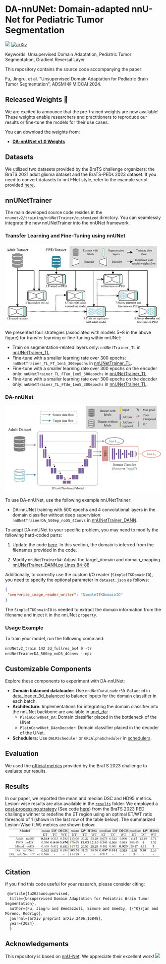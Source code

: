 # DA-nnUNet: Domain-adapted nnU-Net for Pediatric Tumor Segmentation
<a href="https://opensource.org/licenses/MIT"><img src="https://img.shields.io/badge/License-MIT-yellow.svg"></a> [![arXiv](https://img.shields.io/badge/arXiv-2406.16848-b31b1b.svg)](https://arxiv.org/abs/2406.16848)

Keywords: Unsupervised Domain Adaptation, Pediatric Tumor Segmentation, Gradient Reversal Layer

This repository contains the source code accompanying the paper:

Fu, Jingru, et al. "Unsupervised Domain Adaptation for Pediatric Brain Tumor Segmentation", ADSMI @ MICCAI 2024.

## Released Weights 🎉  

We are excited to announce that the pre-trained weights are now available!  
These weights enable researchers and practitioners to reproduce our results or fine-tune the models for their use cases.  

You can download the weights from:  
- **[DA-nnUNet v1.0 Weights](https://github.com/Fjr9516/DA_nnUNet/releases/tag/v1.0)**


## Datasets

We utilized two datasets provided by the BraTS challenge organizers: the BraTS 2021 adult glioma dataset and the BraTS-PEDs 2023 dataset. If you need to convert datasets to nnU-Net style, refer to the example script provided [here](nnunetv2/dataset_conversion/Dataset140_BraTS23_PED.py).

## nnUNetTrainer

The main developed source code resides in the `nnunetv2/training/nnUNetTrainer/customized` directory. You can seamlessly integrate the new nnUNetTrainer into the nnUNet framework.

### Transfer Learning and Fine-Tuning using nnUNet

![Different strategies for transfer learning based on a pre-trained model](./figs/SDA.png)

We presented four strategies (associated with models 5~8 in the above figure) for transfer learning or fine-tuning within nnUNet:

- Train on segmentation-related layers only: `nnUNetTrainer_TL` in [nnUNetTrainer_TL](nnunetv2/training/nnUNetTrainer/customized/nnUNetTrainer_TL.py).
- Fine-tune with a smaller learning rate over 300 epochs: `nnUNetTrainer_TL_FT_1en5_300epochs` in [nnUNetTrainer_TL](nnunetv2/training/nnUNetTrainer/customized/nnUNetTrainer_TL.py).
- Fine-tune with a smaller learning rate over 300 epochs on the encoder only: `nnUNetTrainer_TL_FTen_1en5_300epochs` in [nnUNetTrainer_TL](nnunetv2/training/nnUNetTrainer/customized/nnUNetTrainer_TL.py).
- Fine-tune with a smaller learning rate over 300 epochs on the decoder only: `nnUNetTrainer_TL_FTde_1en5_300epochs` in [nnUNetTrainer_TL](nnunetv2/training/nnUNetTrainer/customized/nnUNetTrainer_TL.py).

### DA-nnUNet

![Schematic of proposed DA-nnUNet](./figs/DA_nnUNet.png)

To use DA-nnUNet, use the following example nnUNetTrainer:

- DA-nnUNet training with 500 epochs and 4 convolutional layers in the domain classifier without deep supervision: `nnUNetTrainerDA_500ep_noDS_4Convs` in [nnUNetTrainer_DANN](nnunetv2/training/nnUNetTrainer/customized/nnUNetTrainer_DANN.py).

To adapt DA-nnUNet to your specific problem, you may need to modify the following hard-coded parts:

1. Update the code [here](https://github.com/Fjr9516/DA_nnUNet/blob/aa48c7b17a62e9393fe4f588e69042f9d3be6618/nnunetv2/imageio/simpleitk_domain_reader_writer.py#L42). In this section, the domain is inferred from the filenames provided in the code.

2. Modify `nnUNetTrainerDA`: Adjust the target_domain and domain_mapping [nnUNetTrainer_DANN.py Lines 84-88](https://github.com/Fjr9516/DA_nnUNet/blob/aa48c7b17a62e9393fe4f588e69042f9d3be6618/nnunetv2/training/nnUNetTrainer/customized/nnUNetTrainer_DANN.py#L84)

Additionally, to correctly use the custom I/O reader (`SimpleITKDomainIO`), you need to specify the optional parameter in `dataset.json` as follows:

```json
{
 "overwrite_image_reader_writer": "SimpleITKDomainIO"
}
```

The `SimpleITKDomainIO` is needed to extract the domain information from the filename and inject it in the nnUNet `property`.

### Usage Example

To train your model, run the following command:

`nnUNetv2_train 142 3d_fullres_bs4 0 -tr nnUNetTrainerDA_500ep_noDS_4Convs --npz`

## Customizable Components

Explore these components to experiment with DA-nnUNet:

- **Domain balanced dataloader:** Use `nnUNetDataLoader3D_Balanced` in [data_loader_3d_balanced](nnunetv2/training/dataloading/data_loader_3d_balanced.py) to balance inputs for the domain classifier in each batch.
- **Architecture:** Implementations for integrating the domain classifier into the nnUNet backbone are available in [unet_da](nnunetv2/training/nnUNetTrainer/customized/unet_da.py):
  - `PlainConvUNet_DA`: Domain classifier placed in the bottleneck of the UNet.
  - `PlainConvUNet_DAonDecoder`: Domain classifier placed in the decoder of the UNet.
- **Schedulers:** Use `DALRScheduler` or `GRLAlphaScheduler` in [schedulers](nnunetv2/training/nnUNetTrainer/customized/schedulers.py).

## Evaluation
We used the [official metrics](https://github.com/rachitsaluja/BraTS-2023-Metrics) provided by the BraTS 2023 challenge to evaluate our results.

## Results
In our paper, we reported the mean and median DSC and HD95 metrics. Lesion-wise results are also available in the [`results`](results/UnsupervisedDA/) folder. We employed a [post-processing strategy](https://github.com/Precision-Medical-Imaging-Group/BraTS2023-inferCode/blob/main/postproc/postprocess.py) (See code [here](postprocess_PED.py)) from the BraTS 2023 PED challenge winner to redefine the ET region using an optimal ET/WT ratio threshold of 1 (shown in the last row of the table below). The summarized Lesion-Wise (LW) metrics are shown below:
![Comparison of methods using Lesion-Wise Performance Metrics](./figs/LW_results.png)

## Citation
If you find this code useful for your research, please consider citing:

     @article{fu2024unsupervised,
      title={Unsupervised Domain Adaptation for Pediatric Brain Tumor Segmentation},
      author={Fu, Jingru and Bendazzoli, Simone and Smedby, {\"O}rjan and Moreno, Rodrigo},
      journal={arXiv preprint arXiv:2406.16848},
      year={2024}
      }

    
## Acknowledgements
This repository is based on [nnU-Net](https://github.com/MIC-DKFZ/nnUNet). We appreciate their excellent work! <img src="https://raw.githubusercontent.com/iampavangandhi/iampavangandhi/master/gifs/Hi.gif" width="30">
